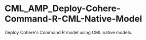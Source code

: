 # CML_AMP_Deploy-Cohere-Command-R-CML-Native-Model
Deploy Cohere's Command R model using CML native models.
